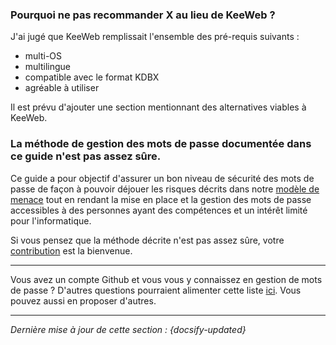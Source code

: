 ### Pourquoi ne pas recommander X au lieu de KeeWeb ?

J'ai jugé que KeeWeb remplissait l'ensemble des pré-requis suivants :

- multi-OS
- multilingue
- compatible avec le format KDBX
- agréable à utiliser

Il est prévu d'ajouter une section mentionnant des alternatives viables à KeeWeb.

### La méthode de gestion des mots de passe documentée dans ce guide n'est pas assez sûre.

Ce guide a pour objectif d'assurer un bon niveau de sécurité des mots de passe de façon à pouvoir déjouer les risques décrits dans notre [modèle de menace](fr/threat-model.md) tout en rendant la mise en place et la gestion des mots de passe accessibles à des personnes ayant des compétences et un intérêt limité pour l'informatique.

Si vous pensez que la méthode décrite n'est pas assez sûre, votre [contribution](CONTRIBUTING.md) est la bienvenue.

---

Vous avez un compte Github et vous vous y connaissez en gestion de mots de passe ? D'autres questions pourraient alimenter cette liste [ici](https://github.com/ColinMaudry/password-management/labels/faq). Vous pouvez aussi en proposer d'autres.

---

*Dernière mise à jour de cette section : {docsify-updated}*
